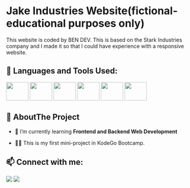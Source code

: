 # Jake Industries Website(fictional-educational purposes only)
This website is coded by BEN DEV. This is based on the Stark Industries company and I made it so that I could have experience with a responsive website.

## 🚀 Languages and Tools Used:

<p align="left"> 
    <a> <img src="https://img.icons8.com/color/48/000000/javascript.png" height="50px" width="60px"/> </a> 
    <a> <img src="https://img.icons8.com/color/48/000000/html-5.png" height="50px" width="60px"/> </a> 
    <a> <img src="https://img.icons8.com/color/48/000000/css3.png" height="50px" width="60px"/> </a>
    <a> <img src="https://img.icons8.com/color/48/000000/git.png" height="50px" width="60px"/> </a> 
    <a> <img src="https://cdn.iconscout.com/icon/free/png-512/figma-682083.png"  height="50px" width="60px"/> </a> 
        <a> <img src="https://upload.wikimedia.org/wikipedia/commons/thumb/9/9a/Visual_Studio_Code_1.35_icon.svg/2048px-Visual_Studio_Code_1.35_icon.svg.png"  height="50px" width="60px"/> </a> 
    
    
</p>

## 👩 AboutThe Project

- 🌱 I’m currently learning **Frontend and Backend Web Development**

- 👨‍💻 This is my first mini-project in KodeGo Bootcamp.


## 📫 Connect with me:
<p align="left">
<a href = "https://www.facebook.com/customjake"><img src="https://img.icons8.com/?size=512&id=uLWV5A9vXIPu&format=png"/></a>
<a href = "https://github.com/jakebartolay/"><img src="https://img.icons8.com/fluent/48/000000/github.png"/></a>
</p>
